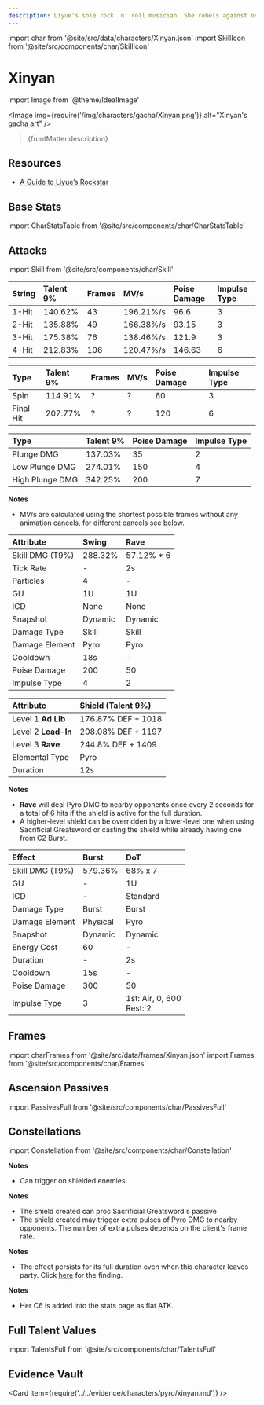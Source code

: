 ```yaml
---
description: Liyue's sole rock 'n' roll musician. She rebels against ossified prejudices using her music and passionate singing.
---
```


import char from '@site/src/data/characters/Xinyan.json'
import SkillIcon from '@site/src/components/char/SkillIcon'

# Xinyan

import Image from '@theme/IdealImage'

<Image img={require('/img/characters/gacha/Xinyan.png')} alt="Xinyan's gacha art" />
<blockquote>{frontMatter.description}</blockquote>

## Resources

* [A Guide to Liyue’s Rockstar](https://keqingmains.com/xinyan/)

## Base Stats

import CharStatsTable from '@site/src/components/char/CharStatsTable'

<CharStatsTable char={char} />

## Attacks

import Skill from '@site/src/components/char/Skill'

<Tabs queryString="ability">
<TabItem value='na' label='Normal Attacks'>
<SkillIcon char={char} skill='na' />
<div class='talent-columns'>
<Skill char={char} skill='na' sectionFilter='Normal Attack' />

| String | Talent 9% | Frames | MV/s      | Poise Damage | Impulse Type |
| :----- | :-------- | :----- | :-------- | :----------- | :----------- |
| 1-Hit  | 140.62%   | 43     | 196.21%/s | 96.6         | 3            |
| 2-Hit  | 135.88%   | 49     | 166.38%/s | 93.15        | 3            |
| 3-Hit  | 175.38%   | 76     | 138.46%/s | 121.9        | 3            |
| 4-Hit  | 212.83%   | 106    | 120.47%/s | 146.63       | 6            |

</div>
<div class='talent-columns'>
<Skill char={char} skill='na' sectionFilter='Charged Attack' />

| Type      | Talent 9% | Frames | MV/s | Poise Damage | Impulse Type |
| :-------- | :-------- | :----- | :--- | :----------- | :----------- |
| Spin      | 114.91%   | ?      | ?    | 60           | 3            |
| Final Hit | 207.77%   | ?      | ?    | 120          | 6            |

</div>
<div class='talent-columns'>
<Skill char={char} skill='na' sectionFilter='Plunging Attack' />

| Type            | Talent 9% | Poise Damage | Impulse Type |
| :-------------- | :-------- | :----------- | :----------- |
| Plunge DMG      | 137.03%   | 35           | 2            |
| Low Plunge DMG  | 274.01%   | 150          | 4            |
| High Plunge DMG | 342.25%   | 200          | 7            |

</div>

**Notes**

* MV/s are calculated using the shortest possible frames without any animation cancels, for different cancels see [below](#frames).

</TabItem>

<TabItem value='e' label='Skill'>
<SkillIcon char={char} skill='e' />
<div class='talent-columns'>
<Skill char={char} skill='e' />

| Attribute         | Swing   | Rave        |
| :---------------- | :------ | :---------- |
| Skill DMG \(T9%\) | 288.32% | 57.12% \* 6 |
| Tick Rate         | -       | 2s          |
| Particles         | 4       | -           |
| GU                | 1U      | 1U          |
| ICD               | None    | None        |
| Snapshot          | Dynamic | Dynamic     |
| Damage Type       | Skill   | Skill       |
| Damage Element    | Pyro    | Pyro        |
| Cooldown          | 18s     | -           |
| Poise Damage      | 200     | 50          |
| Impulse Type      | 4       | 2           |

</div>

| Attribute           | Shield (Talent 9%) |
| :------------------ | :----------------- |
| Level 1 **Ad Lib**  | 176.87% DEF + 1018 |
| Level 2 **Lead-In** | 208.08% DEF + 1197 |
| Level 3 **Rave**    | 244.8% DEF + 1409  |
| Elemental Type      | Pyro               |
| Duration            | 12s                |

**Notes**

* **Rave** will deal Pyro DMG to nearby opponents once every 2 seconds for a total of 6 hits if the shield is active for the full duration.
* A higher-level shield can be overridden by a lower-level one when using Sacrificial Greatsword or casting the shield while already having one from C2 Burst.

</TabItem>

<TabItem value='q' label='Burst'>
<SkillIcon char={char} skill='q' />
<div class='talent-columns'>
<Skill char={char} skill='q'/>

| Effect            | Burst    | DoT                            |
| :---------------- | :------- | :----------------------------- |
| Skill DMG \(T9%\) | 579.36%  | 68% x 7                        |
| GU                | -        | 1U                             |
| ICD               | -        | Standard                       |
| Damage Type       | Burst    | Burst                          |
| Damage Element    | Physical | Pyro                           |
| Snapshot          | Dynamic  | Dynamic                        |
| Energy Cost       | 60       | -                              |
| Duration          | -        | 2s                             |
| Cooldown          | 15s      | -                              |
| Poise Damage      | 300      | 50                             |
| Impulse Type      | 3        | 1st: Air, 0, 600 <br/> Rest: 2 |

</div>

</TabItem>
</Tabs>

## Frames

import charFrames from '@site/src/data/frames/Xinyan.json'
import Frames from '@site/src/components/char/Frames'

<Frames data={charFrames} />

## Ascension Passives

import PassivesFull from '@site/src/components/char/PassivesFull'

<PassivesFull char={char} />

## Constellations

import Constellation from '@site/src/components/char/Constellation'

<Tabs queryString="constellation">
<TabItem value='c1' label='C1'>
<Constellation char={char} constellation={1} />

**Notes**

* Can trigger on shielded enemies.

</TabItem>

<TabItem value='c2' label='C2'>
<Constellation char={char} constellation={2} />

**Notes**

* The shield created can proc Sacrificial Greatsword's passive
* The shield created may trigger extra pulses of Pyro DMG to nearby opponents. The number of extra pulses depends on the client's frame rate.

</TabItem>

<TabItem value='c3' label='C3'>
<Constellation char={char} constellation={3} />
</TabItem>

<TabItem value='c4' label='C4'>
<Constellation char={char} constellation={4} />
  
**Notes**
  
* The effect persists for its full duration even when this character leaves party. Click [here](../../evidence/combat-mechanics/party-mechanics.md#debuffsteam-buffs-with-duration-persist-after-applier-leaves-party) for the finding. 
  
</TabItem>

<TabItem value='c5' label='C5'>
<Constellation char={char} constellation={5} />
</TabItem>

<TabItem value="c6" label="C6">
<Constellation char={char} constellation={6} />

**Notes**

* Her C6 is added into the stats page as flat ATK.

</TabItem>
</Tabs>

## Full Talent Values

import TalentsFull from '@site/src/components/char/TalentsFull'

<TalentsFull char={char}/>

## Evidence Vault

<Card item={require('../../evidence/characters/pyro/xinyan.md')} />
